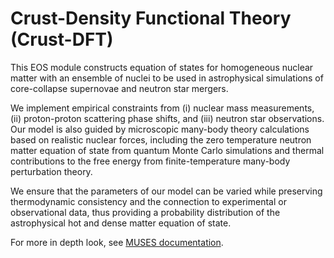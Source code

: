 Crust-Density Functional Theory (Crust-DFT)
===

This EOS module constructs equation of states for homogeneous 
nuclear matter with an ensemble of nuclei to be used in 
astrophysical simulations of core-collapse supernovae and
neutron star mergers. 

We implement empirical constraints from 
(i) nuclear mass measurements, (ii) proton-proton scattering 
phase shifts, and (iii) neutron star observations. Our model 
is also guided by microscopic many-body theory calculations 
based on realistic nuclear forces, including the zero temperature 
neutron matter equation of state from quantum Monte Carlo 
simulations and thermal contributions to the free energy from 
finite-temperature many-body perturbation theory. 

We ensure
that the parameters of our model can be varied while preserving 
thermodynamic consistency and the connection to experimental or 
observational data, thus providing a probability distribution of the
astrophysical hot and dense matter equation of state.

For more in depth look, see [MUSES documentation](https://musesframework.io/docs/).



